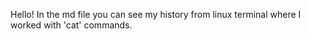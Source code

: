 Hello!
In the md file you can see my history from linux terminal where I worked with 'cat' commands.
